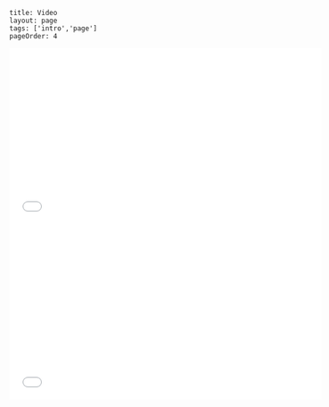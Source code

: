 ```
title: Video
layout: page
tags: ['intro','page']
pageOrder: 4
```
<div class="row" class="text-center">
	<div class = "span12"> 
		<iframe width="560" height="315" src="//www.youtube.com/embed/1-8isxa5B_Y" frameborder="0" allowfullscreen></iframe>
	</div>
	<div class = "span12"> 
		<iframe width="560" height="315" src="//www.youtube.com/embed/iDkrSD8fOBo" frameborder="0" allowfullscreen></iframe>
	</div>
</div>
 <br/> 